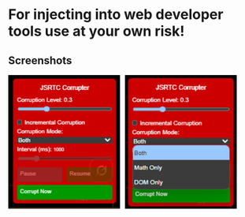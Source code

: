 # For injecting into web developer tools use at your own risk!

## Screenshots

<div style="display: flex; gap: 10px;">

  <img src="./Screenshot 2025-06-24 120927.png" alt="Screenshot 1" width="45%" />
  
  <img src="./Screenshot 2025-06-24 120950.png" alt="Screenshot 2" width="45%" />

</div>
